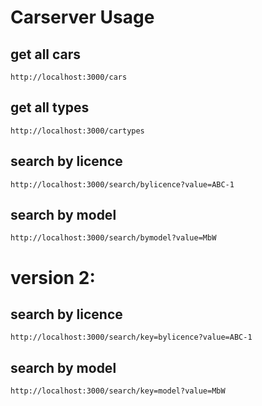 # Carserver Usage

## get all cars

```
http://localhost:3000/cars
```

## get all types

```
http://localhost:3000/cartypes
```

## search by licence

```
http://localhost:3000/search/bylicence?value=ABC-1
```

## search by model

```
http://localhost:3000/search/bymodel?value=MbW
```

# version 2:

## search by licence

```
http://localhost:3000/search/key=bylicence?value=ABC-1
```

## search by model

```
http://localhost:3000/search/key=model?value=MbW
```
